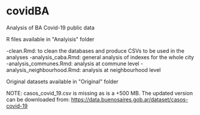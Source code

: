 # covidBA
Analysis of BA Covid-19 public data

R files available in "Analyisis" folder

-clean.Rmd: to clean the databases and produce CSVs to be used in the analyses
-analysis_caba.Rmd: general analysis of indexes for the whole city
-analysis_communes.Rmd: analysis at commune level
-analysis_neighbourhood.Rmd: analysis at neighbourhood level

Original datasets available in "Original" folder

NOTE: casos_covid_19.csv is missing as is a +500 MB. The updated version can be downloaded from: https://data.buenosaires.gob.ar/dataset/casos-covid-19
